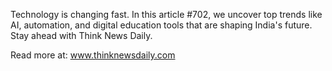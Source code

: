 Technology is changing fast. In this article #702, we uncover top trends like AI, automation, and digital education tools that are shaping India's future. Stay ahead with Think News Daily.

Read more at: www.thinknewsdaily.com